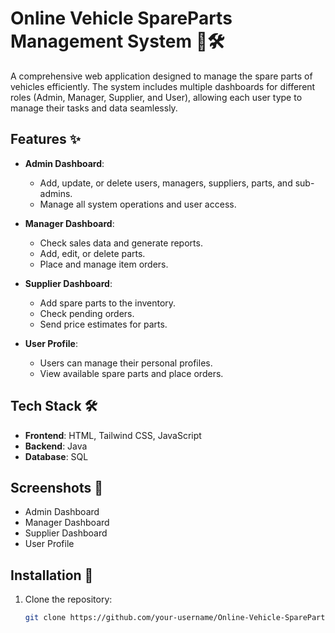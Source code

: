 
# Online Vehicle SpareParts Management System 🚗🛠️

A comprehensive web application designed to manage the spare parts of vehicles efficiently. The system includes multiple dashboards for different roles (Admin, Manager, Supplier, and User), allowing each user type to manage their tasks and data seamlessly.

## Features ✨

- **Admin Dashboard**:
    - Add, update, or delete users, managers, suppliers, parts, and sub-admins.
    - Manage all system operations and user access.

- **Manager Dashboard**:
    - Check sales data and generate reports.
    - Add, edit, or delete parts.
    - Place and manage item orders.
  
- **Supplier Dashboard**:
    - Add spare parts to the inventory.
    - Check pending orders.
    - Send price estimates for parts.

- **User Profile**:
    - Users can manage their personal profiles.
    - View available spare parts and place orders.

## Tech Stack 🛠️
- **Frontend**: HTML, Tailwind CSS, JavaScript
- **Backend**: Java
- **Database**: SQL

## Screenshots 📸
- Admin Dashboard
- Manager Dashboard
- Supplier Dashboard
- User Profile

## Installation 🚀

1. Clone the repository:
   ```bash
   git clone https://github.com/your-username/Online-Vehicle-SpareParts-Management-System.git](https://github.com/HirushaDilshanOfficial/Online-Vehicle-SpareParts-Management-System-SLIIT.git
